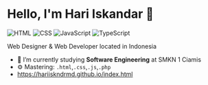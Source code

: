 # Hello, I'm Hari Iskandar 👋

![HTML](https://img.shields.io/badge/HTML-Expert-orange)
![CSS](https://img.shields.io/badge/CSS-Expert-blue)
![JavaScript](https://img.shields.io/badge/JavaScript-Intermediate-yellow)
![TypeScript](https://img.shields.io/badge/PHP-Intermediate-lightblue)

Web Designer & Web Developer located in Indonesia

- 🔭 I’m currently studying **Software Engineering** at SMKN 1 Ciamis
- ⚙️ Mastering: `.html`,`.css`,`.js`,`.php`
- https://hariiskndrmd.github.io/index.html
<!--
**hariiskndrmd/hariiskndrmd** is a ✨ _special_ ✨ repository because its `README.md` (this file) appears on your GitHub profile.

Here are some ideas to get you started:

- 🔭 I’m currently working on ...
- 🌱 I’m currently learning ...
- 👯 I’m looking to collaborate on ...
- 🤔 I’m looking for help with ...
- 💬 Ask me about ...
- 📫 How to reach me: ...
- 😄 Pronouns: ...
- ⚡ Fun fact: ...
-->
